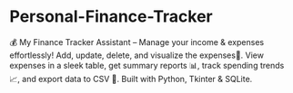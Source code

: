 # Personal-Finance-Tracker
💰 My Finance Tracker Assistant – Manage your income &amp; expenses effortlessly! Add, update, delete, and visualize the expenses🏦. View expenses in a sleek table, get summary reports 📊, track spending trends 📈, and export data to CSV 📝. Built with Python, Tkinter &amp; SQLite.
